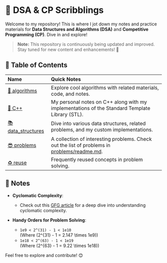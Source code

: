 # 🚀 DSA & CP Scribblings

Welcome to my repository! This is where I jot down my notes and practice materials for **Data Structures and Algorithms (DSA)** and **Competitive Programming (CP)**. Dive in and explore!

> **Note:** This repository is continuously being updated and improved. Stay tuned for new content and enhancements! 🔄

## 📑 Table of Contents

| **Name** | **Quick Notes** |
|:--|:---|
| [📘 algorithms](algorithms/) | Explore cool algorithms with related materials, code, and notes. |
| [🔧 C++](C++) | My personal notes on C++ along with my implementations of the Standard Template Library (STL). |
| [📚 data_structures](data_structures/) | Dive into various data structures, related problems, and my custom implementations. |
| [😎 problems](problems) | A collection of interesting problems. Check out the list of problems in [problems/readme.md](problems/readme.md). |
| [♻️ reuse](reuse) | Frequently reused concepts in problem solving. |

## 📝 Notes

- **Cyclomatic Complexity**:
  - Check out this [GFG article](https://www.geeksforgeeks.org/cyclomatic-complexity/) for a deep dive into understanding cyclomatic complexity.
  
- **Handy Orders for Problem Solving**:
  - `1e9 < 2^(31) - 1 < 1e10`  
    (Where \(2^{31} - 1 = 2.147 \times 1e9\))
  - `1e18 < 2^(63) - 1 < 1e19`  
    (Where \(2^{63} - 1 = 9.22 \times 1e18\))

Feel free to explore and contribute! 😊